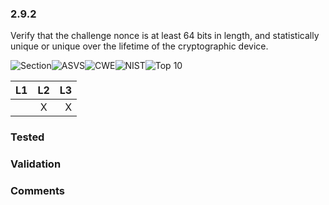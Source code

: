 ### 2.9.2 
Verify that the challenge nonce is at least 64 bits in length, and statistically unique or unique over the lifetime of the cryptographic device.

![Section](https://img.shields.io/badge/V2-green.svg)![ASVS](https://img.shields.io/badge/ASVS-2.9.2-blue.svg)![CWE](https://img.shields.io/badge/CWE--red.svg)![NIST](https://img.shields.io/badge/NIST-5.1.7.2-important.svg)![Top 10](https://img.shields.io/badge/--lightgray.svg)

| L1| L2| L3|
| --|:--:|-:|
|  | X | X |

### Tested

### Validation

### Comments

        